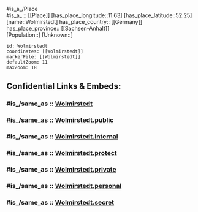 ﻿---
confidential: public
isDeleted: false
location:
- 52.25
- 11.63
mapmarker: city
mapzoom:
- 7
- 12
SpocWebEntityId: 35693
tags:
- geo/City
type: City
---

#is_a_/Place  
#is_a_ :: [[Place]] 
[has_place_longitude::11.63] 
[has_place_latitude::52.25] 
[name::Wolmirstedt] 
has_place_country:: [[Germany]]  
has_place_province:: [[Sachsen-Anhalt]]  
[Population::] 
[Unknown::] 


```leaflet
id: Wolmirstedt
coordinates: [[Wolmirstedt]] 
markerFile: [[Wolmirstedt]] 
defaultZoom: 11 
maxZoom: 18
```


## Confidential Links & Embeds: 

### #is_/same_as :: [Wolmirstedt](/_Standards/Earth/Continent/Europe/Europe~Central/Germany/Germany~East/Sachsen-Anhalt/counties~SA/Börde/cities~Börde/Wolmirstedt.md) 

### #is_/same_as :: [Wolmirstedt.public](/_public/Earth/Continent/Europe/Europe~Central/Germany/Germany~East/Sachsen-Anhalt/counties~SA/Börde/cities~Börde/Wolmirstedt.public.md) 

### #is_/same_as :: [Wolmirstedt.internal](/_internal/Earth/Continent/Europe/Europe~Central/Germany/Germany~East/Sachsen-Anhalt/counties~SA/Börde/cities~Börde/Wolmirstedt.internal.md) 

### #is_/same_as :: [Wolmirstedt.protect](/_protect/Earth/Continent/Europe/Europe~Central/Germany/Germany~East/Sachsen-Anhalt/counties~SA/Börde/cities~Börde/Wolmirstedt.protect.md) 

### #is_/same_as :: [Wolmirstedt.private](/_private/Earth/Continent/Europe/Europe~Central/Germany/Germany~East/Sachsen-Anhalt/counties~SA/Börde/cities~Börde/Wolmirstedt.private.md) 

### #is_/same_as :: [Wolmirstedt.personal](/_personal/Earth/Continent/Europe/Europe~Central/Germany/Germany~East/Sachsen-Anhalt/counties~SA/Börde/cities~Börde/Wolmirstedt.personal.md) 

### #is_/same_as :: [Wolmirstedt.secret](/_secret/Earth/Continent/Europe/Europe~Central/Germany/Germany~East/Sachsen-Anhalt/counties~SA/Börde/cities~Börde/Wolmirstedt.secret.md)

